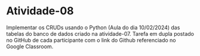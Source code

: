 <h1>Atividade-08</h1>


Implementar os CRUDs usando o Python (Aula do dia 10/02/2024) das tabelas do banco de dados criado na atividade-07.
Tarefa em dupla postado no GitHub de cada participante com o link do Github referenciado no Google Classroom.

